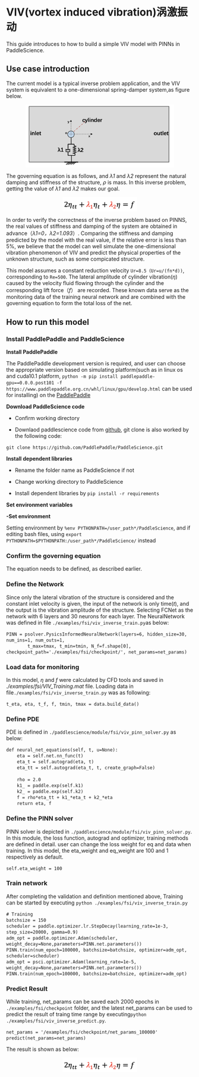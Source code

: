 # VIV(vortex induced vibration)涡激振动
This guide introduces to how to build a simple VIV model with PINNs in PaddleScience.



## Use case introduction
The current model is a typical inverse problem application, and the VIV system is equivalent to a one-dimensional spring-damper system,as figure below.

<div align="center">
<img src="image/VIV_1D_SpringDamper.png" width = "400" align=center />
</div>


The governing equation is as follows, and *λ1* and *λ2* represent the natural damping and stiffness of the structure, *ρ* is mass. In this inverse problem, getting the value of *λ1* and *λ2* makes our goal. 
<div align="center">
<img src="image/VIV_eq.png" width = "200" align=center />
</div>

In order to verify the correctness of the inverse problem based on PINNS, the real values of stiffness and damping of the system are obtained in advance（*λ1=0，λ2=1.093*）. Comparing the stiffness and damping predicted by the model with the real value, if the relative error is less than 5%, we believe that the model can well simulate the one-dimensional vibration phenomenon of VIV and predict the physical properties of the unknown structure, such as some compicated structure.

This model assumes a constant reduction velocity `Ur=8.5（Ur=u/(fn*d))`, corresponding to `Re=500`. The lateral amplitude of cylinder vibration(*η*) caused by the velocity fluid flowing through the cylinder and the corresponding lift force（*f*） are recorded. These known data serve as the monitoring data of the training neural network and  are combined with the governing equation to form the total loss of the net.

## How to run this model

### Install PaddlePaddle and PaddleScience

**Install PaddlePaddle**

The PaddlePaddle development version is required, and user can choose the appropriate version based on simulating platform(such as in linux os and cuda10.1 platform, `python -m pip install paddlepaddle-gpu==0.0.0.post101 -f https://www.paddlepaddle.org.cn/whl/linux/gpu/develop.html` can be used for installing) on the [PaddlePaddle](https://www.paddlepaddle.org.cn/install/quick?docurl=/documentation/docs/zh/develop/install/pip/linux-pip.html) 

**Download PaddleScience code**
 
        
   - Confirm working directory
        
   - Downlaod paddlescience code from  [github](https://github.com/PaddlePaddle/PaddleScience), git clone is also worked by the following code:   
        
    git clone https://github.com/PaddlePaddle/PaddleScience.git

 **Install dependent libraries**
 
    
   - Rename the folder name as PaddleScience if not
    
   - Change working directory to PaddleScience
    
   - Install dependent libraries by `pip install -r requirements` 
    
 **Set environment variables**
 
    
   **-Set environment** 
    
   Setting environment by `%env PYTHONPATH=/user_path*/PaddleScience`, and if editing bash files, using `export PYTHONPATH=$PYTHONPATH:/user_path*/PaddleScience/` instead


### Confirm the governing equation 

The equation needs to be defined, as described earlier.

### Define the Network
Since only the lateral vibration of the structure is considered and the constant inlet velocity is given, the input of the network is only time(*t*), and the output is the vibration amplitude of the structure.
Selecting FCNet as the network with 6 layers and 30 neurons for each layer. The NeuralNetwork was defined in file `./examples/fsi/viv_inverse_train.py`as below:

```
PINN = psolver.PysicsInformedNeuralNetwork(layers=6, hidden_size=30, num_ins=1, num_outs=1, 
        t_max=tmax, t_min=tmin, N_f=f.shape[0], checkpoint_path='./examples/fsi/checkpoint/', net_params=net_params)
```

### Load data for monitoring
In this model, *η* and *f* were calculated by CFD tools and saved in *./examples/fsi/VIV_Training.mat* file. Loading data in file`./examples/fsi/viv_inverse_train.py` was as following:

```
t_eta, eta, t_f, f, tmin, tmax = data.build_data()
```
### Define PDE
PDE is defined in `./paddlescience/module/fsi/viv_pinn_solver.py` as below:
```
def neural_net_equations(self, t, u=None):
    eta = self.net.nn_func(t)
    eta_t = self.autograd(eta, t)
    eta_tt = self.autograd(eta_t, t, create_graph=False)

    rho = 2.0
    k1_ = paddle.exp(self.k1)
    k2_ = paddle.exp(self.k2)
    f = rho*eta_tt + k1_*eta_t + k2_*eta
    return eta, f
```     

### Define the PINN solver
PINN solver is depicted in `./paddlescience/module/fsi/viv_pinn_solver.py`. In this module, the loss function, autograd and optimizer, training methods are defined in detail. user can change the loss weight for eq and data when training.
In this model, the eta_weight and eq_weight are 100 and 1 respectively as default.
```
self.eta_weight = 100
```

### Train network
After completing the validation and definition mentioned above, Training can be started by executing `python ./examples/fsi/viv_inverse_train.py`

```
# Training
batchsize = 150
scheduler = paddle.optimizer.lr.StepDecay(learning_rate=1e-3, step_size=20000, gamma=0.9)
adm_opt = paddle.optimizer.Adam(scheduler, weight_decay=None,parameters=PINN.net.parameters())
PINN.train(num_epoch=100000, batchsize=batchsize, optimizer=adm_opt, scheduler=scheduler)
adm_opt = psci.optimizer.Adam(learning_rate=1e-5, weight_decay=None,parameters=PINN.net.parameters())
PINN.train(num_epoch=100000, batchsize=batchsize, optimizer=adm_opt)
```

### Predict Result
While training, net_params can be saved each 2000 epochs in `./examples/fsi/checkpoint` folder, and the latest net_params can be used to predict the result of traing time range by executing`python ./examples/fsi/viv_inverse_predict.py`. 

```
net_params = '/examples/fsi/checkpoint/net_params_100000'
predict(net_params=net_params)
```
The result is shown as below:
<div align="center">
<img src="image/VIV_eq.png" width = "200" align=center />
</div>

